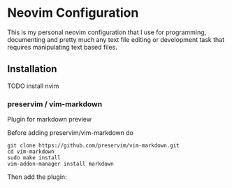 # Neovim Configuration

This is my personal neovim configuration that I use for programming, documenting and pretty much any text file editing or development task that requires manipulating text based files.


## Installation

TODO install nvim

### preservim / vim-markdown

Plugin for markdown preview

Before adding preservim/vim-markdown do

	git clone https://github.com/preservim/vim-markdown.git
	cd vim-markdown
	sudo make install
	vim-addon-manager install markdown

Then add the plugin:



